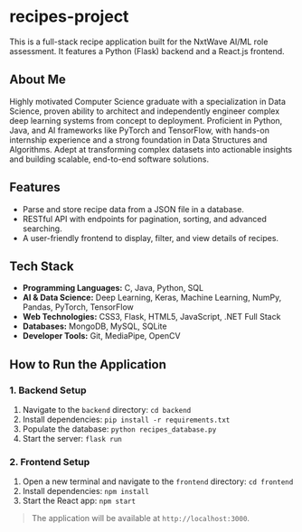 # recipes-project

This is a full-stack recipe application built for the NxtWave AI/ML role assessment. It features a Python (Flask) backend and a React.js frontend.

## About Me

Highly motivated Computer Science graduate with a specialization in Data Science, proven ability to architect and independently engineer complex deep learning systems from concept to deployment. Proficient in Python, Java, and AI frameworks like PyTorch and TensorFlow, with hands-on internship experience and a strong foundation in Data Structures and Algorithms. Adept at transforming complex datasets into actionable insights and building scalable, end-to-end software solutions.

## Features

- Parse and store recipe data from a JSON file in a database.
- RESTful API with endpoints for pagination, sorting, and advanced searching.
- A user-friendly frontend to display, filter, and view details of recipes.

## Tech Stack

- **Programming Languages:** C, Java, Python, SQL
- **AI & Data Science:** Deep Learning, Keras, Machine Learning, NumPy, Pandas, PyTorch, TensorFlow
- **Web Technologies:** CSS3, Flask, HTML5, JavaScript, .NET Full Stack
- **Databases:** MongoDB, MySQL, SQLite
- **Developer Tools:** Git, MediaPipe, OpenCV

## How to Run the Application

### 1. Backend Setup

1.  Navigate to the `backend` directory:
    `cd backend`
2.  Install dependencies:
    `pip install -r requirements.txt`
3.  Populate the database:
    `python recipes_database.py`
4.  Start the server:
    `flask run`

### 2. Frontend Setup

1.  Open a new terminal and navigate to the `frontend` directory:
    `cd frontend`
2.  Install dependencies:
    `npm install`
3.  Start the React app:
    `npm start`

> The application will be available at `http://localhost:3000`.
